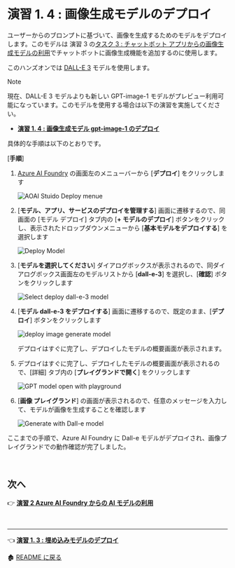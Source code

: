 # 演習 1. 4 : 画像生成モデルのデプロイ

ユーザーからのブロンプトに基づいて、画像を生成するためのモデルをデプロイします。このモデルは 演習 3 の[タスク 3 : チャットボット アプリからの画像生成モデルの利用](Ex03-3.md#%E3%82%BF%E3%82%B9%E3%82%AF-3---%E3%83%81%E3%83%A3%E3%83%83%E3%83%88%E3%83%9C%E3%83%83%E3%83%88-%E3%82%A2%E3%83%97%E3%83%AA%E3%81%8B%E3%82%89%E3%81%AE%E7%94%BB%E5%83%8F%E7%94%9F%E6%88%90%E3%83%A2%E3%83%87%E3%83%AB%E3%81%AE%E5%88%A9%E7%94%A8)でチャットボットに画像生成機能を追加するのに使用します。

このハンズオンでは [DALL-E 3](https://learn.microsoft.com/ja-jp/azure/ai-services/openai/concepts/models#dall-e) モデルを使用します。

> [!NOTE]
> 現在、DALL-E 3 モデルよりも新しい GPT-image-1 モデルがプレビュー利用可能になっています。このモデルを使用する場合は以下の演習を実施してください。
> - [**演習 1. 4 :  画像生成モデル gpt-image-1 のデプロイ**](Ex01-4_gpt-image.md)

具体的な手順は以下のとおりです。

\[**手順**\]

1. [Azure AI Foundry](https://ai.azure.com/resource/deployments/) の画面左のメニューバーから \[**デプロイ**\] をクリックします

    ![AOAI Stuido Deploy menue](images/AOAIStudio_menue_Deploy.png)

2. \[**モデル、アプリ、サービスのデプロイを管理する**\] 画面に遷移するので、同画面の \[モデル デプロイ\] タブ内の \[**+ モデルのデプロイ**\] ボタンをクリックし、表示されたドロップダウンメニューから \[**基本モデルをデプロイする**\] を選択します

    ![Deploy Model](images/AOAIStudio_deployModel.png)

3. \[**モデルを選択してください**\] ダイアログボックスが表示されるので、同ダイアログボックス画面左のモデルリストから \[**dall-e-3**\] を選択し、\[**確認**\] ボタンをクリックします

    ![Select deploy dall-e-3 model](images/AOAIStudio_ChoseDeployModel_dalle3.png)

5. \[**モデル dall-e-3 をデプロイする**\] 画面に遷移するので、既定のまま、\[**デプロイ**\] ボタンをクリックします

    ![deploy image generate model](images/AOAIStudio_DeployModel_Dalle3.png)

    デプロイはすぐに完了し、デプロイしたモデルの概要画面が表示されます。

6. デプロイはすぐに完了し、デプロイしたモデルの概要画面が表示されるので、\[詳細\] タブ内の \[**プレイグランドで開く**\] をクリックします

    ![GPT model open with playground](images/Open_PlayGround_dalle3.png)

7. \[**画像 プレイグランド**\] の画面が表示されるので、任意のメッセージを入力して、モデルが画像を生成することを確認します

    ![Generate with Dall-e model](images/AOAIStudio_Playground_Dalle.png)

ここまでの手順で、Azure AI Foundry に Dall-e  モデルがデプロイされ、画像プレイグランドでの動作確認が完了しました。

<br>

## 次へ

👉 [**演習 2 Azure AI Foundry からの AI モデルの利用**](Ex02-0.md) 

<br>

<hr>

👈 [**演習 1. 3 : 埋め込みモデルのデプロイ**](Ex01-3.md) 

🏚️ [README に戻る](README.md)